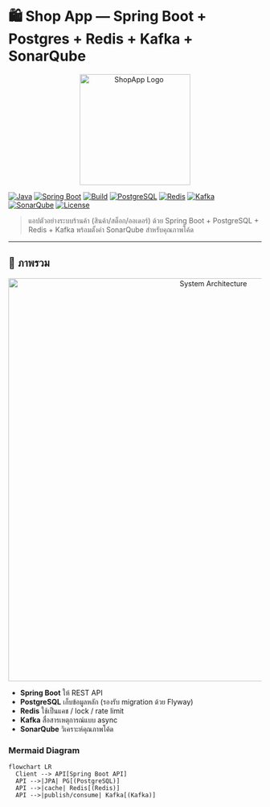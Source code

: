 # 🛍️ Shop App — Spring Boot + Postgres + Redis + Kafka + SonarQube

<p align="center">
  <picture>
    <source media="(prefers-color-scheme: dark)" srcset="docs/assets/logo-dark.png">
    <source media="(prefers-color-scheme: light)" srcset="docs/assets/logo-light.png">
    <img alt="ShopApp Logo" src="docs/assets/logo-light.png" width="220">
  </picture>
</p>

[![Java](https://img.shields.io/badge/Java-21-007396)](https://adoptium.net/)
[![Spring Boot](https://img.shields.io/badge/Spring%20Boot-3.x-6DB33F)](https://spring.io/projects/spring-boot)
[![Build](https://img.shields.io/badge/build-Maven-C71A36)](https://maven.apache.org/)
[![PostgreSQL](https://img.shields.io/badge/PostgreSQL-16-336791)](https://www.postgresql.org/)
[![Redis](https://img.shields.io/badge/Redis-7-D92B21)](https://redis.io/)
[![Kafka](https://img.shields.io/badge/Kafka-3.x-231F20)](https://kafka.apache.org/)
[![SonarQube](https://img.shields.io/badge/SonarQube-Community-4E9BCD)](https://www.sonarsource.com/products/sonarqube/)
[![License](https://img.shields.io/badge/License-MIT-blue)](#-license)

> แอปตัวอย่างระบบร้านค้า (สินค้า/สต็อก/ออเดอร์) ด้วย Spring Boot + PostgreSQL + Redis + Kafka พร้อมตั้งค่า SonarQube สำหรับคุณภาพโค้ด

---

## 👀 ภาพรวม

<p align="center">
  <img src="docs/assets/arch.png" width="800" alt="System Architecture">
</p>

- **Spring Boot** ให้ REST API
- **PostgreSQL** เก็บข้อมูลหลัก (รองรับ migration ด้วย Flyway)
- **Redis** ใช้เป็นแคช / lock / rate limit
- **Kafka** สื่อสารเหตุการณ์แบบ async
- **SonarQube** วิเคราะห์คุณภาพโค้ด

### Mermaid Diagram
```mermaid
flowchart LR
  Client --> API[Spring Boot API]
  API -->|JPA| PG[(PostgreSQL)]
  API -->|cache| Redis[(Redis)]
  API -->|publish/consume| Kafka[(Kafka)]
